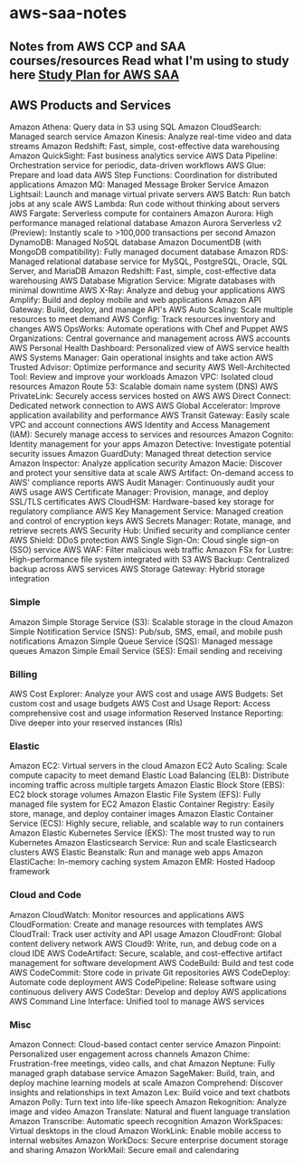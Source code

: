 # aws-saa-notes
Notes from AWS CCP and SAA courses/resources
Read what I'm using to study here [Study Plan for AWS SAA](https://msguery.net/aws-certified/)
---
## AWS Products and Services
Amazon Athena: Query data in S3 using SQL
Amazon CloudSearch: Managed search service
Amazon Kinesis: Analyze real-time video and data streams
Amazon Redshift: Fast, simple, cost-effective data warehousing
Amazon QuickSight: Fast business analytics service
AWS Data Pipeline: Orchestration service for periodic, data-driven workflows
AWS Glue: Prepare and load data
AWS Step Functions: Coordination for distributed applications
Amazon MQ: Managed Message Broker Service
Amazon Lightsail: Launch and manage virtual private servers
AWS Batch: Run batch jobs at any scale
AWS Lambda: Run code without thinking about servers
AWS Fargate: Serverless compute for containers
Amazon Aurora: High performance managed relational database
Amazon Aurora Serverless v2 (Preview): Instantly scale to >100,000 transactions per second
Amazon DynamoDB: Managed NoSQL database
Amazon DocumentDB (with MongoDB compatibility): Fully managed document database
Amazon RDS: Managed relational database service for MySQL, PostgreSQL, Oracle, SQL Server, and MariaDB
Amazon Redshift: Fast, simple, cost-effective data warehousing
AWS Database Migration Service: Migrate databases with minimal downtime
AWS X-Ray: Analyze and debug your applications
AWS Amplify: Build and deploy mobile and web applications
Amazon API Gateway: Build, deploy, and manage API's
AWS Auto Scaling: Scale multiple resources to meet demand
AWS Config: Track resources inventory and changes
AWS OpsWorks: Automate operations with Chef and Puppet
AWS Organizations: Central governance and management across AWS accounts
AWS Personal Health Dashboard: Personalized view of AWS service health
AWS Systems Manager: Gain operational insights and take action
AWS Trusted Advisor: Optimize performance and security
AWS Well-Architected Tool: Review and improve your workloads
Amazon VPC: Isolated cloud resources
Amazon Route 53: Scalable domain name system (DNS)
AWS PrivateLink: Securely access services hosted on AWS
AWS Direct Connect: Dedicated network connection to AWS
AWS Global Accelerator: Improve application availability and performance
AWS Transit Gateway: Easily scale VPC and account connections
AWS Identity and Access Management (IAM): Securely manage access to services and resources
Amazon Cognito: Identity management for your apps
Amazon Detective: Investigate potential security issues
Amazon GuardDuty: Managed threat detection service
Amazon Inspector: Analyze application security
Amazon Macie: Discover and protect your sensitive data at scale
AWS Artifact: On-demand access to AWS' compliance reports
AWS Audit Manager: Continuously audit your AWS usage
AWS Certificate Manager: Provision, manage, and deploy SSL/TLS certificates
AWS CloudHSM: Hardware-based key storage for regulatory compliance
AWS Key Management Service: Managed creation and control of encryption keys
AWS Secrets Manager: Rotate, manage, and retrieve secrets
AWS Security Hub: Unified security and compliance center
AWS Shield: DDoS protection
AWS Single Sign-On: Cloud single sign-on (SSO) service
AWS WAF: Filter malicious web traffic
Amazon FSx for Lustre: High-performance file system integrated with S3
AWS Backup: Centralized backup across AWS services
AWS Storage Gateway: Hybrid storage integration

### Simple
Amazon Simple Storage Service (S3): Scalable storage in the cloud
Amazon Simple Notification Service (SNS): Pub/sub, SMS, email, and mobile push notifications
Amazon Simple Queue Service (SQS): Managed message queues
Amazon Simple Email Service (SES): Email sending and receiving

### Billing
AWS Cost Explorer: Analyze your AWS cost and usage
AWS Budgets: Set custom cost and usage budgets
AWS Cost and Usage Report: Access comprehensive cost and usage information
Reserved Instance Reporting: Dive deeper into your reserved instances (RIs)

### Elastic
Amazon EC2: Virtual servers in the cloud
Amazon EC2 Auto Scaling: Scale compute capacity to meet demand
Elastic Load Balancing (ELB): Distribute incoming traffic across multiple targets
Amazon Elastic Block Store (EBS): EC2 block storage volumes
Amazon Elastic File System (EFS): Fully managed file system for EC2
Amazon Elastic Container Registry: Easily store, manage, and deploy container images
Amazon Elastic Container Service (ECS): Highly secure, reliable, and scalable way to run containers
Amazon Elastic Kubernetes Service (EKS): The most trusted way to run Kubernetes
Amazon Elasticsearch Service: Run and scale Elasticsearch clusters
AWS Elastic Beanstalk: Run and manage web apps
Amazon ElastiCache: In-memory caching system
Amazon EMR: Hosted Hadoop framework

### Cloud and Code
Amazon CloudWatch: Monitor resources and applications
AWS CloudFormation: Create and manage resources with templates
AWS CloudTrail: Track user activity and API usage
Amazon CloudFront: Global content delivery network
AWS Cloud9: Write, run, and debug code on a cloud IDE
AWS CodeArtifact: Secure, scalable, and cost-effective artifact management for software development
AWS CodeBuild: Build and test code
AWS CodeCommit: Store code in private Git repositories
AWS CodeDeploy: Automate code deployment
AWS CodePipeline: Release software using continuous delivery
AWS CodeStar: Develop and deploy AWS applications
AWS Command Line Interface: Unified tool to manage AWS services

### Misc
Amazon Connect: Cloud-based contact center service
Amazon Pinpoint: Personalized user engagement across channels
Amazon Chime: Frustration-free meetings, video calls, and chat
Amazon Neptune: Fully managed graph database service
Amazon SageMaker: Build, train, and deploy machine learning models at scale
Amazon Comprehend: Discover insights and relationships in text
Amazon Lex: Build voice and text chatbots
Amazon Polly: Turn text into life-like speech
Amazon Rekognition: Analyze image and video
Amazon Translate: Natural and fluent language translation
Amazon Transcribe: Automatic speech recognition
Amazon WorkSpaces: Virtual desktops in the cloud
Amazon WorkLink: Enable mobile access to internal websites
Amazon WorkDocs: Secure enterprise document storage and sharing
Amazon WorkMail: Secure email and calendaring
